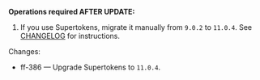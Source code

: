 
**Operations required AFTER UPDATE:**

1. If you use Supertokens, migrate it manually from `9.0.2` to `11.0.4`. See [CHANGELOG](https://github.com/Tiendil/feeds.fun/blob/main/CHANGELOG.md) for instructions.

Changes:

- ff-386 — Upgrade Supertokens to `11.0.4`.
